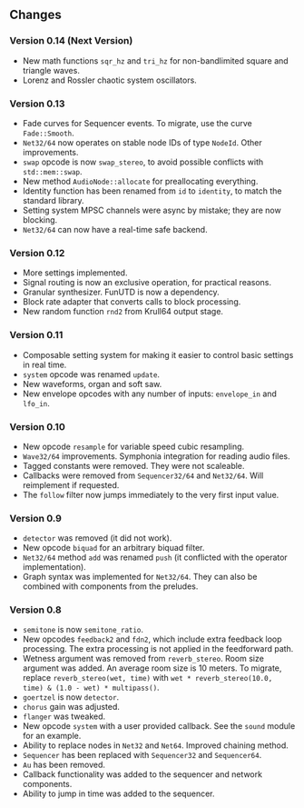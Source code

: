 ## Changes

### Version 0.14 (Next Version)

- New math functions `sqr_hz` and `tri_hz` for non-bandlimited square and triangle waves.
- Lorenz and Rossler chaotic system oscillators.

### Version 0.13

- Fade curves for Sequencer events. To migrate, use the curve `Fade::Smooth`.
- `Net32/64` now operates on stable node IDs of type `NodeId`. Other improvements.
- `swap` opcode is now `swap_stereo`, to avoid possible conflicts with `std::mem::swap`.
- New method `AudioNode::allocate` for preallocating everything.
- Identity function has been renamed from `id` to `identity`, to match the standard library.
- Setting system MPSC channels were async by mistake; they are now blocking.
- `Net32/64` can now have a real-time safe backend.

### Version 0.12

- More settings implemented.
- Signal routing is now an exclusive operation, for practical reasons.
- Granular synthesizer. FunUTD is now a dependency.
- Block rate adapter that converts calls to block processing.
- New random function `rnd2` from Krull64 output stage.

### Version 0.11

- Composable setting system for making it easier to control basic settings in real time.
- `system` opcode was renamed `update`.
- New waveforms, organ and soft saw.
- New envelope opcodes with any number of inputs: `envelope_in` and `lfo_in`.

### Version 0.10

- New opcode `resample` for variable speed cubic resampling.
- `Wave32/64` improvements. Symphonia integration for reading audio files.
- Tagged constants were removed. They were not scaleable.
- Callbacks were removed from `Sequencer32/64` and `Net32/64`. Will reimplement if requested.
- The `follow` filter now jumps immediately to the very first input value.

### Version 0.9

- `detector` was removed (it did not work).
- New opcode `biquad` for an arbitrary biquad filter.
- `Net32/64` method `add` was renamed `push` (it conflicted with the operator implementation).
- Graph syntax was implemented for `Net32/64`. They can also be combined with components from the preludes.

### Version 0.8

- `semitone` is now `semitone_ratio`.
- New opcodes `feedback2` and `fdn2`, which include extra feedback loop processing. The extra processing is not applied
in the feedforward path.
- Wetness argument was removed from `reverb_stereo`. Room size argument was added. An average room size is 10 meters. To migrate, replace `reverb_stereo(wet, time)` with `wet * reverb_stereo(10.0, time) & (1.0 - wet) * multipass()`.
- `goertzel` is now `detector`.
- `chorus` gain was adjusted.
- `flanger` was tweaked.
- New opcode `system` with a user provided callback. See the `sound` module for an example.
- Ability to replace nodes in `Net32` and `Net64`. Improved chaining method.
- `Sequencer` has been replaced with `Sequencer32` and `Sequencer64`.
- `Au` has been removed.
- Callback functionality was added to the sequencer and network components.
- Ability to jump in time was added to the sequencer.

